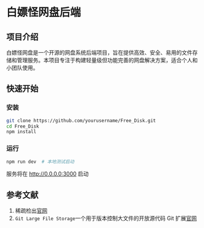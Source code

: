 # 白嫖怪网盘后端

## 项目介绍
白嫖怪网盘是一个开源的网盘系统后端项目，旨在提供高效、安全、易用的文件存储和管理服务。本项目专注于构建轻量级但功能完善的网盘解决方案，适合个人和小团队使用。


## 快速开始

### 安装

```bash
git clone https://github.com/yourusername/Free_Disk.git
cd Free_Disk
npm install  
```

### 运行

```bash
npm run dev  # 本地测试启动
```

服务将在 http://0.0.0.0:3000 启动


## 参考文献
1. 稀疏检出[官网](https://git-scm.cn/docs/git-sparse-checkout#Documentation/git-sparse-checkout.txt-codegitsparse-checkoutsetMYDIR1SUBDIR2code)
2. `Git Large File Storage`一个用于版本控制大文件的开放源代码 Git 扩展[官网](https://git-lfs.com/) 